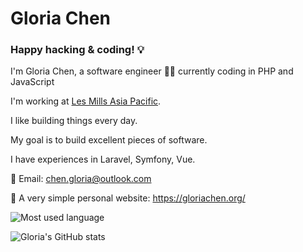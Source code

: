 # Gloria Chen


### Happy hacking & coding! 💡

I'm Gloria Chen, a software engineer 👩‍💻 currently coding in PHP and JavaScript

I'm working at <a href="https://www.lesmills.com.au/" target="_blank">Les Mills Asia Pacific</a>. 

I like building things every day.

My goal is to build excellent pieces of software.

I have experiences in Laravel, Symfony, Vue.

:email: Email: chen.gloria@outlook.com

:notebook_with_decorative_cover: A very simple personal website: <https://gloriachen.org/>

<div>

![Most used language](https://github-readme-stats.vercel.app/api/top-langs/?username=chen-gloria&layout=compact&bg_color=151515&title_color=fff&text_color=9f9f9f)
  
![Gloria's GitHub stats](https://github-readme-stats.vercel.app/api/?username=chen-gloria&count_private=true&show_icons=true&title_color=fff&icon_color=0613f9&text_color=9f9f9f&bg_color=151515)

</div>
